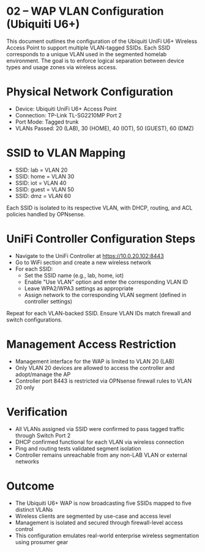 # 02 – WAP VLAN Configuration (Ubiquiti U6+)

This document outlines the configuration of the Ubiquiti UniFi U6+ Wireless Access Point to support multiple VLAN-tagged SSIDs. Each SSID corresponds to a unique VLAN used in the segmented homelab environment. The goal is to enforce logical separation between device types and usage zones via wireless access.

# Physical Network Configuration

- Device: Ubiquiti UniFi U6+ Access Point
- Connection: TP-Link TL-SG2210MP Port 2
- Port Mode: Tagged trunk
- VLANs Passed: 20 (LAB), 30 (HOME), 40 (IOT), 50 (GUEST), 60 (DMZ)

# SSID to VLAN Mapping

- SSID: lab        = VLAN 20
- SSID: home       = VLAN 30
- SSID: iot        = VLAN 40
- SSID: guest      = VLAN 50
- SSID: dmz        = VLAN 60

Each SSID is isolated to its respective VLAN, with DHCP, routing, and ACL policies handled by OPNsense.

# UniFi Controller Configuration Steps

- Navigate to the UniFi Controller at https://10.0.20.102:8443
- Go to WiFi section and create a new wireless network
- For each SSID:
  - Set the SSID name (e.g., lab, home, iot)
  - Enable "Use VLAN" option and enter the corresponding VLAN ID
  - Leave WPA2/WPA3 settings as appropriate
  - Assign network to the corresponding VLAN segment (defined in controller settings)

Repeat for each VLAN-backed SSID. Ensure VLAN IDs match firewall and switch configurations.

# Management Access Restriction

- Management interface for the WAP is limited to VLAN 20 (LAB)
- Only VLAN 20 devices are allowed to access the controller and adopt/manage the AP
- Controller port 8443 is restricted via OPNsense firewall rules to VLAN 20 only

# Verification

- All VLANs assigned via SSID were confirmed to pass tagged traffic through Switch Port 2
- DHCP confirmed functional for each VLAN via wireless connection
- Ping and routing tests validated segment isolation
- Controller remains unreachable from any non-LAB VLAN or external networks

# Outcome

- The Ubiquiti U6+ WAP is now broadcasting five SSIDs mapped to five distinct VLANs
- Wireless clients are segmented by use-case and access level
- Management is isolated and secured through firewall-level access control
- This configuration emulates real-world enterprise wireless segmentation using prosumer gear


